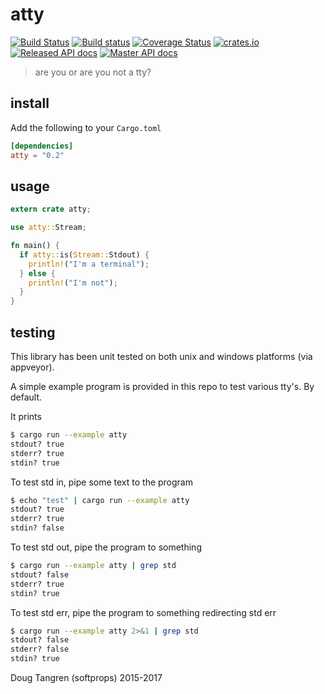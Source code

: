 # atty

[![Build Status](https://travis-ci.org/softprops/atty.svg?branch=master)](https://travis-ci.org/softprops/atty) [![Build status](https://ci.appveyor.com/api/projects/status/geggrsnsjsuse8cv?svg=true)](https://ci.appveyor.com/project/softprops/atty) [![Coverage Status](https://coveralls.io/repos/softprops/atty/badge.svg?branch=master&service=github)](https://coveralls.io/github/softprops/atty?branch=master) [![crates.io](https://img.shields.io/crates/v/atty.svg)](https://crates.io/crates/atty) [![Released API docs](https://docs.rs/atty/badge.svg)](http://docs.rs/atty) [![Master API docs](https://img.shields.io/badge/docs-master-green.svg)](https://softprops.github.io/atty)

> are you or are you not a tty?


## install

Add the following to your `Cargo.toml`

```toml
[dependencies]
atty = "0.2"
```

## usage

```rust
extern crate atty;

use atty::Stream;

fn main() {
  if atty::is(Stream::Stdout) {
    println!("I'm a terminal");
  } else {
    println!("I'm not");
  }
}
```

## testing

This library has been unit tested on both unix and windows platforms (via appveyor).


A simple example program is provided in this repo to test various tty's. By default.

It prints

```bash
$ cargo run --example atty
stdout? true
stderr? true
stdin? true
```

To test std in, pipe some text to the program

```bash
$ echo "test" | cargo run --example atty
stdout? true
stderr? true
stdin? false
```

To test std out, pipe the program to something

```bash
$ cargo run --example atty | grep std
stdout? false
stderr? true
stdin? true
```

To test std err, pipe the program to something redirecting std err

```bash
$ cargo run --example atty 2>&1 | grep std
stdout? false
stderr? false
stdin? true
```

Doug Tangren (softprops) 2015-2017

